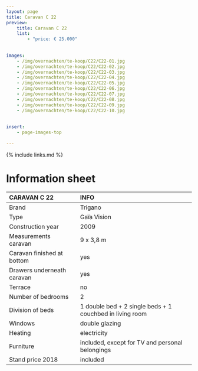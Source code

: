 ```yaml
---
layout: page
title: Caravan C 22
preview: 
    title: Caravan C 22
    list:
        - "price: € 25.000"
        
        
images:
    - /img/overnachten/te-koop/C22/C22-01.jpg
    - /img/overnachten/te-koop/C22/C22-02.jpg
    - /img/overnachten/te-koop/C22/C22-03.jpg
    - /img/overnachten/te-koop/C22/C22-04.jpg
    - /img/overnachten/te-koop/C22/C22-05.jpg
    - /img/overnachten/te-koop/C22/C22-06.jpg
    - /img/overnachten/te-koop/C22/C22-07.jpg
    - /img/overnachten/te-koop/C22/C22-08.jpg
    - /img/overnachten/te-koop/C22/C22-09.jpg
    - /img/overnachten/te-koop/C22/C22-10.jpg
    
    
insert:
    - page-images-top
    
---
```


{% include links.md %}



# Information sheet 

CARAVAN C 22                | INFO        | 
:---------------------------|:------------|
Brand                       |Trigano    
Type                        |Gaïa Vision
Construction year           |2009
Measurements caravan        |9 x 3,8 m
Caravan finished at bottom  |yes
Drawers underneath caravan  |yes
Terrace                     |no
Number of bedrooms          |2
Division of beds            |1 double bed + 2 single beds + 1 couchbed in living room
Windows                     |double glazing
Heating                     |electricity
Furniture                   |included, except for TV and personal belongings
Stand price 2018            |included
